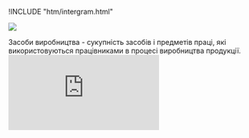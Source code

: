 !INCLUDE "htm/intergram.html"

![](https://chart.googleapis.com/chart?chs=180x180&amp;cht=qr&amp;chl=https://pp.vokov.tk/zasoby.html)

Засоби виробництва - сукупність засобів і предметів праці, які використовуються працівниками в процесі виробництва продукції.
![](https://4to.treba.ml/i.php?/upload/2020/12/25/20201225232141-2334ff19-la.png)